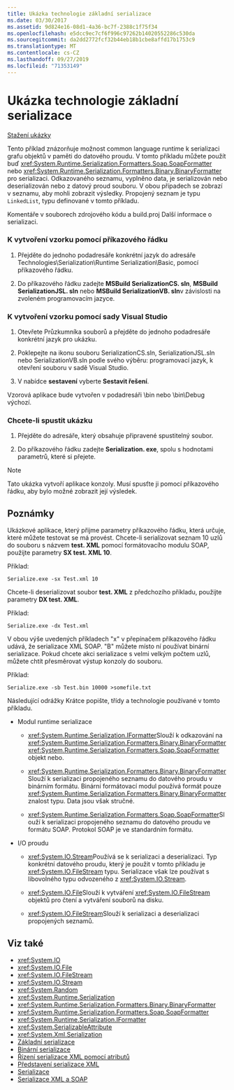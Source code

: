```yaml
---
title: Ukázka technologie základní serializace
ms.date: 03/30/2017
ms.assetid: 9d824e16-08d1-4a36-bc7f-2388c1f75f34
ms.openlocfilehash: e5dcc9ec7cf6f996c97262b14020552286c530da
ms.sourcegitcommit: da2dd2772fcf32b44eb18b1cbe8affd17b1753c9
ms.translationtype: MT
ms.contentlocale: cs-CZ
ms.lasthandoff: 09/27/2019
ms.locfileid: "71353149"
---
```

# <a name="basic-serialization-technology-sample"></a>Ukázka technologie základní serializace

[Stažení ukázky](https://download.microsoft.com/download/4/7/B/47B2164C-E780-4B10-8DE4-2CB5B886E0A6/Technologies/Serialization/Runtime%20Serialization/Basic.zip.exe)

Tento příklad znázorňuje možnost common language runtime k serializaci grafu objektů v paměti do datového proudu. V tomto příkladu můžete použít buď <xref:System.Runtime.Serialization.Formatters.Soap.SoapFormatter> nebo <xref:System.Runtime.Serialization.Formatters.Binary.BinaryFormatter> pro serializaci. Odkazovaného seznamu, vyplněno data, je serializován nebo deserializován nebo z datový proud souboru. V obou případech se zobrazí v seznamu, aby mohli zobrazit výsledky. Propojený seznam je typu `LinkedList`, typu definované v tomto příkladu.

Komentáře v souborech zdrojového kódu a build.proj Další informace o serializaci.

### <a name="to-build-the-sample-using-the-command-prompt"></a>K vytvoření vzorku pomocí příkazového řádku

1. Přejděte do jednoho podadresáře konkrétní jazyk do adresáře Technologies\Serialization\Runtime Serialization\Basic, pomocí příkazového řádku.

2. Do příkazového řádku zadejte **MSBuild SerializationCS. sln**, **MSBuild SerializationJSL. sln** nebo **MSBuild SerializationVB. sln**v závislosti na zvoleném programovacím jazyce.

### <a name="to-build-the-sample-using-visual-studio"></a>K vytvoření vzorku pomocí sady Visual Studio

1. Otevřete Průzkumníka souborů a přejděte do jednoho podadresáře konkrétní jazyk pro ukázku.

2. Poklepejte na ikonu souboru SerializationCS.sln, SerializationJSL.sln nebo SerializationVB.sln podle svého výběru: programovací jazyk, k otevření souboru v sadě Visual Studio.

3. V nabídce **sestavení** vyberte **Sestavit řešení**.

 Vzorová aplikace bude vytvořen v podadresáři \bin nebo \bin\Debug výchozí.

### <a name="to-run-the-sample"></a>Chcete-li spustit ukázku

1. Přejděte do adresáře, který obsahuje připravené spustitelný soubor.

2. Do příkazového řádku zadejte **Serialization. exe**, spolu s hodnotami parametrů, které si přejete.

  > [!NOTE]
  > Tato ukázka vytvoří aplikace konzoly. Musí spusťte ji pomocí příkazového řádku, aby bylo možné zobrazit její výsledek.

## <a name="remarks"></a>Poznámky

Ukázkové aplikace, který přijme parametry příkazového řádku, která určuje, které můžete testovat se má provést. Chcete-li serializovat seznam 10 uzlů do souboru s názvem **test. XML** pomocí formátovacího modulu SOAP, použijte parametry **SX test. XML 10**.

Příklad:

```console
Serialize.exe -sx Test.xml 10
```

Chcete-li deserializovat soubor **test. XML** z předchozího příkladu, použijte parametry **DX test. XML**.

Příklad:

```console
Serialize.exe -dx Test.xml
```

V obou výše uvedených příkladech "x" v přepínačem příkazového řádku udává, že serializace XML SOAP. "B" můžete místo ní používat binární serializace. Pokud chcete akci serializace s velmi velkým počtem uzlů, můžete chtít přesměrovat výstup konzoly do souboru.

Příklad:

```console
Serialize.exe -sb Test.bin 10000 >somefile.txt
```

Následující odrážky Krátce popište, třídy a technologie používané v tomto příkladu.

- Modul runtime serializace

  - <xref:System.Runtime.Serialization.IFormatter>Slouží k odkazování na <xref:System.Runtime.Serialization.Formatters.Binary.BinaryFormatter> <xref:System.Runtime.Serialization.Formatters.Soap.SoapFormatter> objekt nebo.

  - <xref:System.Runtime.Serialization.Formatters.Binary.BinaryFormatter>Slouží k serializaci propojeného seznamu do datového proudu v binárním formátu. Binární formátovací modul používá formát pouze <xref:System.Runtime.Serialization.Formatters.Binary.BinaryFormatter> znalost typu. Data jsou však stručné.

  - <xref:System.Runtime.Serialization.Formatters.Soap.SoapFormatter>Slouží k serializaci propojeného seznamu do datového proudu ve formátu SOAP. Protokol SOAP je ve standardním formátu.

- I/O proudu

  - <xref:System.IO.Stream>Používá se k serializaci a deserializaci. Typ konkrétní datového proudu, který je použit v tomto příkladu je <xref:System.IO.FileStream> typu. Serializace však lze používat s libovolného typu odvozeného z <xref:System.IO.Stream>.

  - <xref:System.IO.File>Slouží k vytváření <xref:System.IO.FileStream> objektů pro čtení a vytváření souborů na disku.

  - <xref:System.IO.FileStream>Slouží k serializaci a deserializaci propojených seznamů.

## <a name="see-also"></a>Viz také

- <xref:System.IO>
- <xref:System.IO.File>
- <xref:System.IO.FileStream>
- <xref:System.IO.Stream>
- <xref:System.Random>
- <xref:System.Runtime.Serialization>
- <xref:System.Runtime.Serialization.Formatters.Binary.BinaryFormatter>
- <xref:System.Runtime.Serialization.Formatters.Soap.SoapFormatter>
- <xref:System.Runtime.Serialization.IFormatter>
- <xref:System.SerializableAttribute>
- <xref:System.Xml.Serialization>
- [Základní serializace](../../../docs/standard/serialization/basic-serialization.md)
- [Binární serializace](../../../docs/standard/serialization/binary-serialization.md)
- [Řízení serializace XML pomocí atributů](../../../docs/standard/serialization/controlling-xml-serialization-using-attributes.md)
- [Představení serializace XML](../../../docs/standard/serialization/introducing-xml-serialization.md)
- [Serializace](../../../docs/standard/serialization/index.md)
- [Serializace XML a SOAP](../../../docs/standard/serialization/xml-and-soap-serialization.md)

